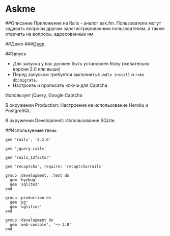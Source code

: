 # Askme

##Описание
Приложение на Rails - аналог ask.fm. Пользователи могут задавать вопросы другим зарегистрированным пользователям, а также отвечать на вопросы, адресованные им.

##Демо
###[Open](https://vopros.herokuapp.com)

##Запуск
- Для запуска у вас должен быть установлен Ruby (желательно версии 2.0 или выше)
- Перед запуском требуется выполнить `bundle install` и `rake db:migrate`.
- Настроить и прописать ключи для Captcha

Использует jQuery, Google Captcha

В окружении Production: Настроение на использование Heroku и PostgreSQL.

В окружении Development: Использование SQLite.

##Используемые гемы:
```
gem 'rails', '4.2.6'

gem 'jquery-rails'

gem 'rails_12factor'

gem 'recaptcha', require: 'recaptcha/rails'

group :development, :test do  
  gem 'byebug'  
  gem 'sqlite3'  
end

group :production do 
  gem 'pg'  
  gem 'uglifier'  
end

group :development do  
  gem 'web-console', '~> 2.0' 
end
```






